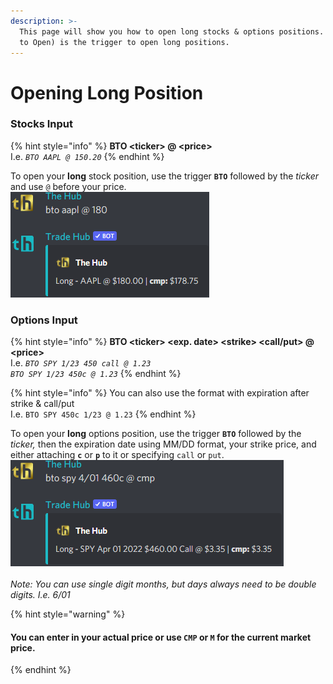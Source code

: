 ```yaml
---
description: >-
  This page will show you how to open long stocks & options positions. BTO (Buy
  to Open) is the trigger to open long positions.
---
```


# Opening Long Position

### Stocks Input

{% hint style="info" %}
**BTO \<ticker> @ \<price>**\
I.e. _`BTO AAPL @ 150.20`_
{% endhint %}

To open your **long** stock position, use the trigger **`BTO`** followed by the _ticker_ and use `@` before your price. \
![](<../../.gitbook/assets/image (6) (1).png>)

### Options Input

{% hint style="info" %}
**BTO \<ticker> \<exp. date> \<strike> \<call/put> @ \<price>**\
I.e. _`BTO SPY 1/23 450 call @ 1.23`_\
_`BTO SPY 1/23 450c @ 1.23`_
{% endhint %}

{% hint style="info" %}
You can also use the format with expiration after strike & call/put\
I.e. `BTO SPY 450c 1/23 @ 1.23`
{% endhint %}

To open your **long** options position, use the trigger **`BTO`** followed by the _ticker,_ then the expiration date using MM/DD format, your strike price, and either attaching **`c`** or **`p`** to it or specifying `call` or `put`. \
![](<../../.gitbook/assets/image (84).png>)\
\
_Note: You can use single digit months, but days always need to be double digits. I.e. 6/01_



{% hint style="warning" %}
#### You can enter in your actual price or use `CMP` or `M` for the current market price.
{% endhint %}
